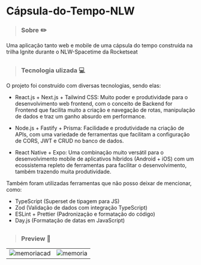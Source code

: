 # Cápsula-do-Tempo-NLW
 
> ### Sobre ✏️

Uma aplicação tanto web e mobile de uma cápsula do tempo construída na trilha Ignite durante o NLW-Spacetime da Rocketseat

##

> ### Tecnologia ulizada 💻

O projeto foi construído com diversas tecnologias, sendo elas: 

- React.js + Next.js + Tailwind CSS: Muito poder e produtividade para o desenvolvimento web frontend, com o conceito de Backend for Frontend que facilita muito a criação e navegação de rotas, manipulação de dados e traz um ganho absurdo em performance.

- Node.js + Fastify + Prisma: Facilidade e produtividade na criação de APIs, com uma variedade de ferramentas que facilitam a configuração de CORS, JWT e CRUD no banco de dados.

- React Native + Expo: Uma combinação muito versátil para o desenvolvimento mobile de aplicativos híbridos (Android + iOS) com um ecossistema repleto de ferramentas para facilitar o desenvolvimento, também trazendo muita produtividade.

Também foram utilizadas ferramentas que não posso deixar de mencionar, como:

- TypeScript (Superset de tipagem para JS)
- Zod (Validação de dados com integração TypeScript)
- ESLint + Prettier (Padronização e formatação do código)
- Day.js (Formatação de datas em JavaScript)

##

> ### Preview 🚩

|          |          |
| --- | --- |
| ![memoriacad](https://github.com/nkdwon/Capsula-Do-Tempo-NLW/assets/99335774/fc02bd2f-dc3b-4e64-abb3-42b66957bd1b) | ![memoria](https://github.com/nkdwon/Capsula-Do-Tempo-NLW/assets/99335774/4ae423d5-d14c-467e-bf5b-60d2f9b862d0) | 
